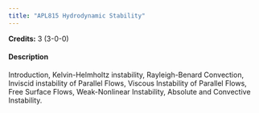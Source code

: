 ```yaml
---
title: "APL815 Hydrodynamic Stability"
---
```

**Credits:** 3 (3-0-0)

#### Description
Introduction, Kelvin-Helmholtz instability, Rayleigh-Benard Convection, Inviscid instability of Parallel Flows, Viscous Instability of Parallel Flows, Free Surface Flows, Weak-Nonlinear Instability, Absolute and Convective Instability.